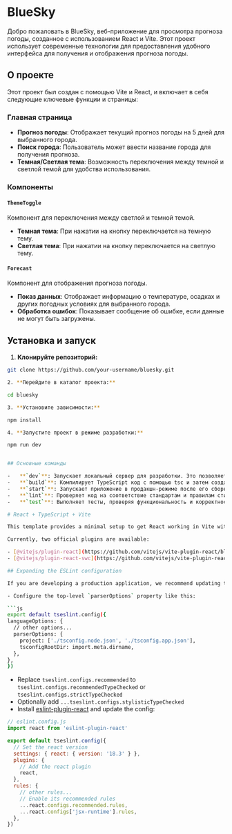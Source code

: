 # BlueSky

Добро пожаловать в BlueSky, веб-приложение для просмотра прогноза погоды, созданное с использованием React и Vite. Этот проект использует современные технологии для предоставления удобного интерфейса для получения и отображения прогноза погоды.

## О проекте

Этот проект был создан с помощью Vite и React, и включает в себя следующие ключевые функции и страницы:

### Главная страница

- **Прогноз погоды**: Отображает текущий прогноз погоды на 5 дней для выбранного города.
- **Поиск города**: Пользователь может ввести название города для получения прогноза.
- **Темная/Светлая тема**: Возможность переключения между темной и светлой темой для удобства использования.
  
### Компоненты

#### `ThemeToggle`

Компонент для переключения между светлой и темной темой.

- **Темная тема**: При нажатии на кнопку переключается на темную тему.
- **Светлая тема**: При нажатии на кнопку переключается на светлую тему.

#### `Forecast`

Компонент для отображения прогноза погоды.

- **Показ данных**: Отображает информацию о температуре, осадках и других погодных условиях для выбранного города.
- **Обработка ошибок**: Показывает сообщение об ошибке, если данные не могут быть загружены.

## Установка и запуск

1. **Клонируйте репозиторий:**

  ```bash
  git clone https://github.com/your-username/bluesky.git

2. **Перейдите в каталог проекта:**

  cd bluesky

3. **Установите зависимости:**

  npm install

4. **Запустите проект в режиме разработки:**

  npm run dev 


## Основные команды

-   **`dev`**: Запускает локальный сервер для разработки. Это позволяет вам вносить изменения в код и немедленно видеть результаты.
-   **`build`**: Компилирует TypeScript код с помощью tsc и затем создает финальную сборку с Vite.
-   **`start`**: Запускает приложение в продакшн-режиме после его сборки.
-   **`lint`**: Проверяет код на соответствие стандартам и правилам стиля.
-   **`test`**: Выполняет тесты, проверяя функциональность и корректность кода.

# React + TypeScript + Vite

This template provides a minimal setup to get React working in Vite with HMR and some ESLint rules.

Currently, two official plugins are available:

- [@vitejs/plugin-react](https://github.com/vitejs/vite-plugin-react/blob/main/packages/plugin-react/README.md) uses [Babel](https://babeljs.io/) for Fast Refresh
- [@vitejs/plugin-react-swc](https://github.com/vitejs/vite-plugin-react-swc) uses [SWC](https://swc.rs/) for Fast Refresh

## Expanding the ESLint configuration

If you are developing a production application, we recommend updating the configuration to enable type aware lint rules:

- Configure the top-level `parserOptions` property like this:

```js
export default tseslint.config({
  languageOptions: {
    // other options...
    parserOptions: {
      project: ['./tsconfig.node.json', './tsconfig.app.json'],
      tsconfigRootDir: import.meta.dirname,
    },
  },
})
```

- Replace `tseslint.configs.recommended` to `tseslint.configs.recommendedTypeChecked` or `tseslint.configs.strictTypeChecked`
- Optionally add `...tseslint.configs.stylisticTypeChecked`
- Install [eslint-plugin-react](https://github.com/jsx-eslint/eslint-plugin-react) and update the config:

```js
// eslint.config.js
import react from 'eslint-plugin-react'

export default tseslint.config({
  // Set the react version
  settings: { react: { version: '18.3' } },
  plugins: {
    // Add the react plugin
    react,
  },
  rules: {
    // other rules...
    // Enable its recommended rules
    ...react.configs.recommended.rules,
    ...react.configs['jsx-runtime'].rules,
  },
})
```
